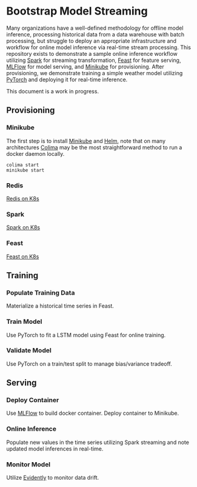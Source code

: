 # Bootstrap Model Streaming
Many organizations have a well-defined methodology for offline model inference, processing historical data from a data warehouse with batch processing, but struggle to deploy an appropriate infrastructure and workflow for online model inference via real-time stream processing.  This repository exists to demonstrate a sample online inference workflow utilizing <a href="https://github.com/apache/spark">Spark</a> for streaming transformation, <a href="https://github.com/feast-dev/feast">Feast</a> for feature serving, <a href="https://github.com/mlflow/mlflow">MLFlow</a> for model serving, and <a href="https://github.com/kubernetes/minikube">Minikube</a> for provisioning.  After provisioning, we demonstrate training a simple weather model utilizing <a href="https://github.com/jdb78/pytorch-forecasting">PyTorch</a> and deploying it for real-time inference.

This document is a work in progress.

## Provisioning

### Minikube
The first step is to install <a href="https://minikube.sigs.k8s.io/docs/start/">Minikube</a> and <a href="https://helm.sh/docs/intro/install/">Helm</a>, note that on many architectures <a href="https://github.com/abiosoft/colima">Colima</a> may be the most straightforward method to run a docker daemon locally.

```
colima start
minikube start
```

### Redis

<a href="https://github.com/OT-CONTAINER-KIT/redis-operator">Redis on K8s</a>

### Spark

<a href="https://github.com/GoogleCloudPlatform/spark-on-k8s-operator">Spark on K8s</a>

### Feast

<a href="https://github.com/feast-dev/feast/tree/master/infra/charts/feast">Feast on K8s</a>

## Training

### Populate Training Data

Materialize a historical time series in Feast.

### Train Model

Use PyTorch to fit a LSTM model using Feast for online training.

### Validate Model

Use PyTorch on a train/test split to manage bias/variance tradeoff.

## Serving

### Deploy Container

Use <a href="https://mlflow.org/docs/latest/projects.html#project-docker-container-environments">MLFlow</a> to build docker container.  Deploy container to Minikube.

### Online Inference

Populate new values in the time series utilizing Spark streaming and note updated model inferences in real-time.

### Monitor Model

Utilize <a href="https://github.com/evidentlyai/evidently/blob/main/examples/integrations/mlflow_logging/historical_drift_visualization.ipynb">Evidently</a> to monitor data drift.
